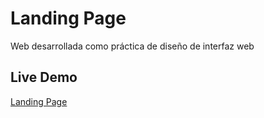 # Landing Page

Web desarrollada como práctica de diseño de interfaz web

## Live Demo

[Landing Page](https://landing-e3651.web.app/)
